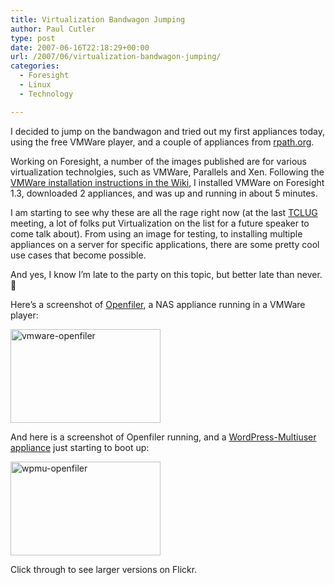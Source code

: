 ```yaml
---
title: Virtualization Bandwagon Jumping
author: Paul Cutler
type: post
date: 2007-06-16T22:18:29+00:00
url: /2007/06/virtualization-bandwagon-jumping/
categories:
  - Foresight
  - Linux
  - Technology

---
```

I decided to jump on the bandwagon and tried out my first appliances today, using the free VMWare player, and a couple of appliances from [rpath.org][1].

Working on Foresight, a number of the images published are for various virtualization technolgies, such as VMWare, Parallels and Xen. Following the [VMWare installation instructions in the Wiki][2], I installed VMWare on Foresight 1.3, downloaded 2 appliances, and was up and running in about 5 minutes.

I am starting to see why these are all the rage right now (at the last [TCLUG][3] meeting, a lot of folks put Virtualization on the list for a future speaker to come talk about). From using an image for testing, to installing multiple appliances on a server for specific applications, there are some pretty cool use cases that become possible.

And yes, I know I&#8217;m late to the party on this topic, but better late than never. 🙂

Here&#8217;s a screenshot of [Openfiler][4], a NAS appliance running in a VMWare player:

[<img src="https://i0.wp.com/farm2.static.flickr.com/1198/558265955_8759225107_m.jpg?resize=240%2C150" width="240" height="150" alt="vmware-openfiler" data-recalc-dims="1" />][5]

And here is a screenshot of Openfiler running, and a [WordPress-Multiuser appliance][6] just starting to boot up:

[<img src="https://i1.wp.com/farm2.static.flickr.com/1163/558265995_5f3a7d74c0_m.jpg?resize=240%2C150" width="240" height="150" alt="wpmu-openfiler" data-recalc-dims="1" />][7]

Click through to see larger versions on Flickr.

 [1]: http://www.rpath.org/rbuilder
 [2]: http://wiki.foresightlinux.com/confluence/display/docs/VMWare+Installation+HOWTO
 [3]: http://www.tclug.org
 [4]: http://www.rpath.org/rbuilder/project/openfiler/
 [5]: http://www.flickr.com/photos/silwenae/558265955/ "Photo Sharing"
 [6]: http://www.rpath.org/rbuilder/project/wp-mu/
 [7]: http://www.flickr.com/photos/silwenae/558265995/ "Photo Sharing"